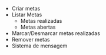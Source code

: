 - Criar metas
- Listar Metas
    - Metas realizadas
    - Metas abertas
- Marcar/Desmarcar metas realizadas
- Remover metas
- Sistema de mensagem